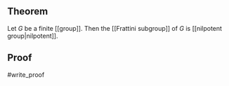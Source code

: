 ## Theorem
Let $G$ be a finite [[group]]. Then the [[Frattini subgroup]] of $G$ is [[nilpotent group|nilpotent]].
## Proof
#write_proof 